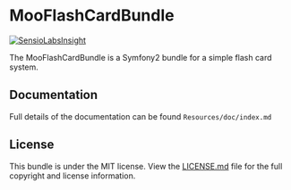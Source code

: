 MooFlashCardBundle
=============
[![SensioLabsInsight](https://insight.sensiolabs.com/projects/c60d35bc-17f3-40b7-9b17-f504b8a62270/mini.png)](https://insight.sensiolabs.com/projects/c60d35bc-17f3-40b7-9b17-f504b8a62270)

The MooFlashCardBundle is a Symfony2 bundle for a simple flash card system.

## Documentation

Full details of the documentation can be found `Resources/doc/index.md`

## License

This bundle is under the MIT license. View the [LICENSE.md](Resources/doc/LICENSE.md) file for the full copyright and license information.
